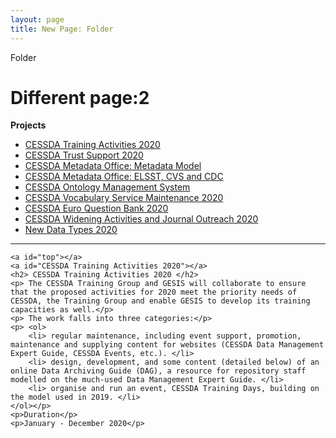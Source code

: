 ```yaml
---
layout: page
title: New Page: Folder
---
```

<html>
<head>
	<p>Folder</p>
</head>
	<body>
		<h1> Different page:2 </h1>
		<p><b>Projects</b></p> 
	<ul>
		<li> <a href="#CESSDA Training Activities 2020">CESSDA Training Activities 2020</a></li>
		<li> <a href="#CESSDA Trust Support 2020">CESSDA Trust Support 2020 </a></li>
		<li> <a href="#CESSDA Metadata Office: Metadata Model">CESSDA Metadata Office: Metadata Model</a></li>
		<li><a href="#CESSDA Metadata Office: ELSST, CVS and CDC"> CESSDA Metadata Office: ELSST, CVS and CDC </a></li>
		<li> <a href="#CESSDA Ontology Management System">CESSDA Ontology Management System</a></li>
		<li><a href="#CESSDA Vocabulary Service Maintenance 2020">CESSDA Vocabulary Service Maintenance 2020 </a></li>
		<li><a href="#CESSDA Euro Question Bank 2020"> CESSDA Euro Question Bank 2020 </a></li>
		<li><a href="#CESSDA Widening Activities and Journal Outreach 2020">CESSDA Widening Activities and Journal Outreach 2020 </a></li>
		<li><a href="#New Data Types 2020"> New Data Types 2020 </a></li>
	</ul>
	<hr />
		
	<a id="top"></a>
	<a id="CESSDA Training Activities 2020"></a>
	<h2> CESSDA Training Activities 2020 </h2>	
	<p> The CESSDA Training Group and GESIS will collaborate to ensure that the proposed activities for 2020 meet the priority needs of CESSDA, the Training Group and enable GESIS to develop its training capacities as well.</p>
	<p> The work falls into three categories:</p>
	<p> <ol>
		<li> regular maintenance, including event support, promotion, maintenance and supplying content for websites (CESSDA Data Management Expert Guide, CESSDA Events, etc.). </li>
		<li> design, development, and some content (detailed below) of an online Data Archiving Guide (DAG), a resource for repository staff modelled on the much-used Data Management Expert Guide. </li>
		<li> organise and run an event, CESSDA Training Days, building on the model used in 2019. </li>
	</ol></p>
	<p>Duration</p>
	<p>January - December 2020</p>
